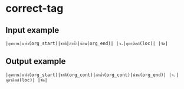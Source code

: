 # correct-tag

## Input example

````
|อุทยาน|แห่ง(org_start)|ชาติ|ลำน้ำ|น่าน(org_end)| |จ.|อุตรดิตถ์(loc)| |จัด|
````

## Output example

````
|อุทยาน|แห่ง(org_start)|ชาติ(org_cont)|ลำน้ำ(org_cont)|น่าน(org_end)| |จ.|อุตรดิตถ์(loc)| |จัด|
````
